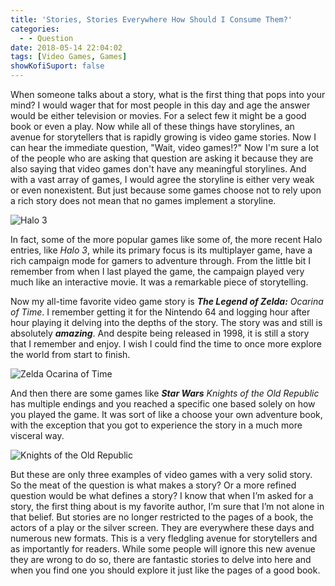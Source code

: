 ```yaml
---
title: 'Stories, Stories Everywhere How Should I Consume Them?'
categories:
  - - Question
date: 2018-05-14 22:04:02
tags: [Video Games, Games]
showKofiSuport: false
---
```


When someone talks about a story, what is the first thing that pops into your mind?  I would wager that for most people in this day and age the answer would be either television or movies.  For a select few it might be a good book or even a play.  Now while all of these things have storylines, an avenue for storytellers that is rapidly growing is video game stories.<!-- more --> Now I can hear the immediate question, "Wait, video games!?"  Now I'm sure a lot of the people who are asking that question are asking it because they are also saying that video games don't have any meaningful storylines.  And with a vast array of games, I would agree the storyline is either very weak or even nonexistent.  But just because some games choose not to rely upon a rich story does not mean that no games implement a storyline.

<div class="embedded-image-right">

![Halo 3](./halo-3.JPG)

</div>

In fact, some of the more popular games like some of, the more recent Halo entries, like _Halo 3_, while its primary focus is its multiplayer game, have a rich campaign mode for gamers to adventure through.  From the little bit I remember from when I last played the game, the campaign played very much like an interactive movie.  It was a remarkable piece of storytelling. 

Now my all-time favorite video game story is _**The Legend of Zelda:** Ocarina of Time_.  I remember getting it for the Nintendo 64 and logging hour after hour playing it delving into the depths of the story.  The story was and still is absolutely **_amazing_**.  And despite being released in 1998, it is still a story that I remember and enjoy.  I wish I could find the time to once more explore the world from start to finish.

<div class="embedded-image-left">

![Zelda Ocarina of Time](./zelda-ocarina-time.jpg)

</div>

And then there are some games like _**Star Wars** Knights of the Old Republic_ has multiple endings and you reached a specific one based solely on how you played the game.  It was sort of like a choose your own adventure book, with the exception that you got to experience the story in a much more visceral way.

<div class="embedded-image-right">

![Knights of the Old Republic](./kotor.jpg)

</div>

But these are only three examples of video games with a very solid story.  So the meat of the question is what makes a story?  Or a more refined question would be what defines a story?  I know that when I’m asked for a story, the first thing about is my favorite author, I’m sure that I’m not alone in that belief.  But stories are no longer restricted to the pages of a book, the actors of a play or the silver screen.  They are everywhere these days and numerous new formats.  This is a very fledgling avenue for storytellers and as importantly for readers.  While some people will ignore this new avenue they are wrong to do so, there are fantastic stories to delve into here and when you find one you should explore it just like the pages of a good book.
